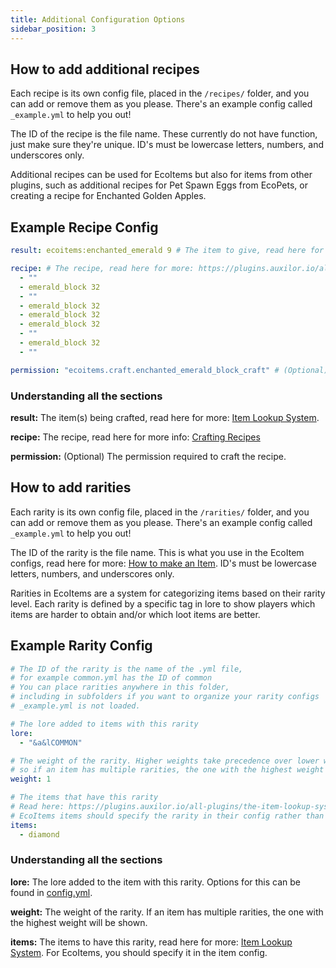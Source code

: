 ```yaml
---
title: Additional Configuration Options
sidebar_position: 3
---
```


## How to add additional recipes
Each recipe is its own config file, placed in the `/recipes/` folder, and you can add or remove them as you please. There's an example config called `_example.yml` to help you out!

The ID of the recipe is the file name. These currently do not have function, just make sure they're unique.
ID's must be lowercase letters, numbers, and underscores only.

Additional recipes can be used for EcoItems but also for items from other plugins, such as additional recipes for Pet Spawn Eggs from EcoPets, or creating a recipe for Enchanted Golden Apples.
## Example Recipe Config
```yaml
result: ecoitems:enchanted_emerald 9 # The item to give, read here for more: https://plugins.auxilor.io/all-plugins/the-item-lookup-system

recipe: # The recipe, read here for more: https://plugins.auxilor.io/all-plugins/the-item-lookup-system/recipes
  - ""
  - emerald_block 32
  - ""
  - emerald_block 32
  - emerald_block 32
  - emerald_block 32
  - ""
  - emerald_block 32
  - ""

permission: "ecoitems.craft.enchanted_emerald_block_craft" # (Optional) The permission required to craft this recipe.
```

### Understanding all the sections

**result:** The item(s) being crafted, read here for more: [Item Lookup System](https://plugins.auxilor.io/all-plugins/the-item-lookup-system).

**recipe:** The recipe, read here for more info: [Crafting Recipes](https://plugins.auxilor.io/all-plugins/the-item-lookup-system/recipes)

**permission:** (Optional) The permission required to craft the recipe.

## How to add rarities
Each rarity is its own config file, placed in the `/rarities/` folder, and you can add or remove them as you please. There's an example config called `_example.yml` to help you out!

The ID of the rarity is the file name. This is what you use in the EcoItem configs, read here for more: [How to make an Item](https://plugins.auxilor.io/ecoitems/how-to-make-a-custom-item).
ID's must be lowercase letters, numbers, and underscores only.

Rarities in EcoItems are a system for categorizing items based on their rarity level. Each rarity is defined by a specific tag in lore to show players which items are harder to obtain and/or which loot items are better.

## Example Rarity Config

```yaml
# The ID of the rarity is the name of the .yml file,
# for example common.yml has the ID of common
# You can place rarities anywhere in this folder,
# including in subfolders if you want to organize your rarity configs
# _example.yml is not loaded.

# The lore added to items with this rarity
lore:
  - "&a&lCOMMON"

# The weight of the rarity. Higher weights take precedence over lower weights,
# so if an item has multiple rarities, the one with the highest weight will be used.
weight: 1

# The items that have this rarity
# Read here: https://plugins.auxilor.io/all-plugins/the-item-lookup-system
# EcoItems items should specify the rarity in their config rather than here
items:
  - diamond
```

### Understanding all the sections

**lore:** The lore added to the item with this rarity. Options for this can be found in [config.yml](https://github.com/Auxilor/EcoItems/blob/master/eco-core/core-plugin/src/main/resources/config.yml).

**weight:** The weight of the rarity. If an item has multiple rarities, the one with the highest weight will be shown.

**items:** The items to have this rarity, read here for more: [Item Lookup System](https://plugins.auxilor.io/all-plugins/the-item-lookup-system). For EcoItems, you should specify it in the item config.